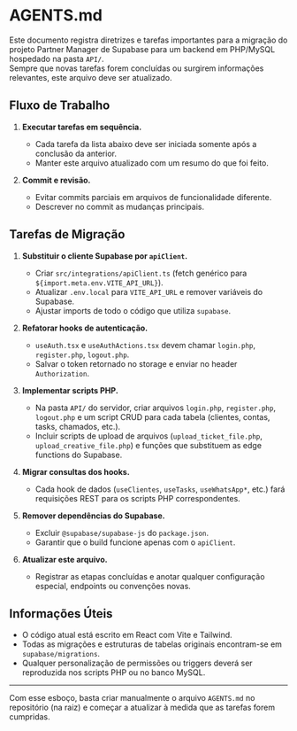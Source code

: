 # AGENTS.md

Este documento registra diretrizes e tarefas importantes para a migração do projeto Partner Manager de Supabase para um backend em PHP/MySQL hospedado na pasta `API/`.  
Sempre que novas tarefas forem concluídas ou surgirem informações relevantes, este arquivo deve ser atualizado.

## Fluxo de Trabalho
1. **Executar tarefas em sequência.**  
   - Cada tarefa da lista abaixo deve ser iniciada somente após a conclusão da anterior.
   - Manter este arquivo atualizado com um resumo do que foi feito.

2. **Commit e revisão.**  
   - Evitar commits parciais em arquivos de funcionalidade diferente.
   - Descrever no commit as mudanças principais.

## Tarefas de Migração

1. **Substituir o cliente Supabase por `apiClient`.**  
   - Criar `src/integrations/apiClient.ts` (fetch genérico para `${import.meta.env.VITE_API_URL}`).
   - Atualizar `.env.local` para `VITE_API_URL` e remover variáveis do Supabase.
   - Ajustar imports de todo o código que utiliza `supabase`.

2. **Refatorar hooks de autenticação.**  
   - `useAuth.tsx` e `useAuthActions.tsx` devem chamar `login.php`, `register.php`, `logout.php`.
   - Salvar o token retornado no storage e enviar no header `Authorization`.

3. **Implementar scripts PHP.**  
   - Na pasta `API/` do servidor, criar arquivos `login.php`, `register.php`, `logout.php` e um script CRUD para cada tabela (clientes, contas, tasks, chamados, etc.).
   - Incluir scripts de upload de arquivos (`upload_ticket_file.php`, `upload_creative_file.php`) e funções que substituem as edge functions do Supabase.

4. **Migrar consultas dos hooks.**  
   - Cada hook de dados (`useClientes`, `useTasks`, `useWhatsApp*`, etc.) fará requisições REST para os scripts PHP correspondentes.

5. **Remover dependências do Supabase.**  
   - Excluir `@supabase/supabase-js` do `package.json`.
   - Garantir que o build funcione apenas com o `apiClient`.

6. **Atualizar este arquivo.**  
   - Registrar as etapas concluídas e anotar qualquer configuração especial, endpoints ou convenções novas.

## Informações Úteis

- O código atual está escrito em React com Vite e Tailwind.  
- Todas as migrações e estruturas de tabelas originais encontram-se em `supabase/migrations`.  
- Qualquer personalização de permissões ou triggers deverá ser reproduzida nos scripts PHP ou no banco MySQL.

---

Com esse esboço, basta criar manualmente o arquivo `AGENTS.md` no repositório (na raiz) e começar a atualizar à medida que as tarefas forem cumpridas.
